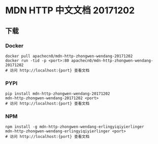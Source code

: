 # MDN HTTP 中文文档 20171202

## 下载

### Docker

```
docker pull apachecn0/mdn-http-zhongwen-wendang-20171202
docker run -tid -p <port>:80 apachecn0/mdn-http-zhongwen-wendang-20171202
# 访问 http://localhost:{port} 查看文档
```

### PYPI

```
pip install mdn-http-zhongwen-wendang-20171202
mdn-http-zhongwen-wendang-20171202 <port>
# 访问 http://localhost:{port} 查看文档
```

### NPM

```
npm install -g mdn-http-zhongwen-wendang-erlingyiqiyierlinger
mdn-http-zhongwen-wendang-erlingyiqiyierlinger <port>
# 访问 http://localhost:{port} 查看文档
```